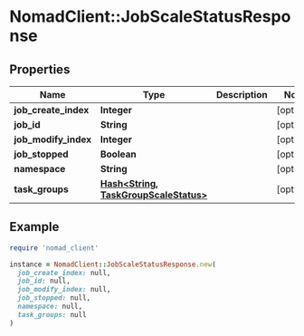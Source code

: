 # NomadClient::JobScaleStatusResponse

## Properties

| Name | Type | Description | Notes |
| ---- | ---- | ----------- | ----- |
| **job_create_index** | **Integer** |  | [optional] |
| **job_id** | **String** |  | [optional] |
| **job_modify_index** | **Integer** |  | [optional] |
| **job_stopped** | **Boolean** |  | [optional] |
| **namespace** | **String** |  | [optional] |
| **task_groups** | [**Hash&lt;String, TaskGroupScaleStatus&gt;**](TaskGroupScaleStatus.md) |  | [optional] |

## Example

```ruby
require 'nomad_client'

instance = NomadClient::JobScaleStatusResponse.new(
  job_create_index: null,
  job_id: null,
  job_modify_index: null,
  job_stopped: null,
  namespace: null,
  task_groups: null
)
```

